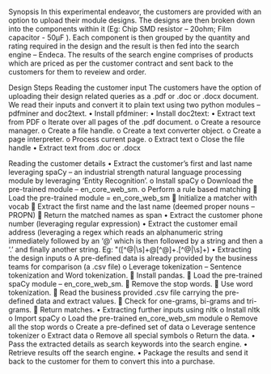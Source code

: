 Synopsis
In this experimental endeavor, the customers are provided with an option to upload their module designs. The designs are then broken down into the components within it (Eg: Chip SMD resistor – 20ohm; Film capacitor - 50µF ). Each component is then grouped by the quantity and rating required in the design and the result is then fed into the search engine – Endeca. The results of the search engine comprises of products which are priced as per the customer contract and sent back to the customers for them to reveiew and order.

Design Steps
Reading the customer input
The customers have the option of uploading their design related queries as a .pdf or .doc or .docx document. We read their inputs and convert it to plain text using two python modules – pdfminer and doc2text.
•	Install pfdminer:
•	Install doc2text:
•	Extract text from PDF
o	Iterate over all pages of the .pdf document.
o	Create a resource manager.
o	Create a file handle.
o	Create a text converter object.
o	Create a page interpreter.
o	Process current page.
o	Extract text
o	Close the file handle
•	Extract text from .doc or .docx

Reading the customer details
•	Extract the customer’s first and last name leveraging spaCy – an industrial strength natural language processing module by leveraging ‘Entity Recognition’.
o	Install spaCy
o	Download the pre-trained module – en_core_web_sm.
o	Perform a rule based matching
	Load the pre-trained module = en_core_web_sm
	Initialize a matcher with vocab
	Extract the first name and the last name (deemed proper nouns – PROPN)
	Return the matched names as span
•	Extract the customer phone number (leveraging regular expression)
•	Extract the customer email address (leveraging a regex which reads an alphanumeric string immediately followed by an ‘@’ which is then followed by a string and then a ‘.’ and finally another string. Eg: "([^@|\s]+@[^@]+\.[^@|\s]+)
•	Extracting the design inputs
o	A pre-defined data is already provided by the business teams for comparison (a .csv file)
o	Leverage tokenization – Sentence tokenization and Word tokenization.
	Install pandas.
	Load the pre-trained spaCy module – en_core_web_sm.
	Remove the stop words.
	Use word tokenization.
	Read the business provided .csv file carrying the pre-defined data and extract values.
	Check for one-grams, bi-grams and tri-grams.
	Return matches.
•	Extracting further inputs using nltk
o	Install nltk
o	Import spaCy
o	Load the pre-trained en_core_web_sm module
o	Remove all the stop words
o	Create a pre-defined set of data
o	Leverage sentence tokenizer
o	Extract data
o	Remove all special symbols
o	Return the data.
•	Pass the extracted details as search keywords into the search engine.
•	Retrieve results off the search engine.
•	Package the results and send it back to the customer for them to convert this into a purchase.
